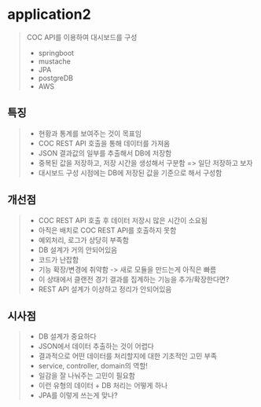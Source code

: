 # application2
> COC API를 이용하여 대시보드를 구성
> - springboot
> - mustache
> - JPA
> - postgreDB
> - AWS

## 특징
> - 현황과 통계를 보여주는 것이 목표임
> - COC REST API 호출을 통해 데이터를 가져옴
> - JSON 결과값의 일부를 추출해서 DB에 저장함
> - 중복된 값을 저장하고, 저장 시간을 생성해서 구분함 => 일단 저장하고 보자
> - 대시보드 구성 시점에는 DB에 저장된 값을 기준으로 해서 구성함
> 
## 개선점
> - COC REST API 호출 후 데이터 저장시 많은 시간이 소요됨
> - 아직은 배치로 COC REST API를 호출하지 못함
> - 예외처리, 로그가 상당히 부족함
> - DB 설계가 거의 안되어있음
> - 코드가 난잡함
> - 기능 확장/변경에 취약함 -> 새로 모듈을 만드는게 아직은 빠름
> - 이 상태에서 클랜전 경기 결과를 집계하는 기능을 추가/확장한다면?
> - REST API 설계가 이상하고 정리가 안되어있음


## 시사점
> - DB 설계가 중요하다
> - JSON에서 데이터 추출하는 것이 어렵다
> - 결과적으로 어떤 데이터를 처리할지에 대한 기초적인 고민 부족
> - service, controller, domain의 역할!
> - 일감을 잘 나눠주는 고민이 필요함
> - 이런 유형의 데이터 + DB 처리는 어떻게 하나
> - JPA를 이렇게 쓰는게 맞나?